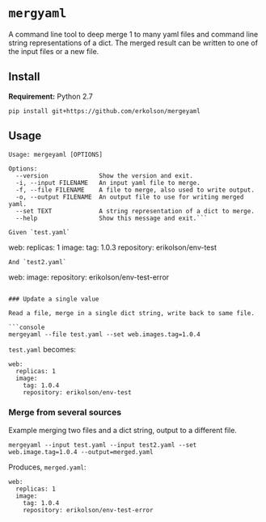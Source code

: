 # `mergyaml`
A command line tool to deep merge 1 to many yaml files and command line string
representations of a dict.  The merged result can be written to one of the
input files or a new file.

## Install
**Requirement:** Python 2.7
```console
pip install git+https://github.com/erkolson/mergeyaml
```

## Usage
```console
Usage: mergeyaml [OPTIONS]

Options:
  --version              Show the version and exit.
  -i, --input FILENAME   An input yaml file to merge.
  -f, --file FILENAME    A file to merge, also used to write output.
  -o, --output FILENAME  An output file to use for writing merged yaml.
  --set TEXT             A string representation of a dict to merge.
  --help                 Show this message and exit.```

Given `test.yaml`
```
web:
  replicas: 1
  image:
    tag: 1.0.3
    repository: erikolson/env-test
```
And `test2.yaml`
```
web:
  image:
    repository: erikolson/env-test-error
```

### Update a single value

Read a file, merge in a single dict string, write back to same file.

```console
mergeyaml --file test.yaml --set web.images.tag=1.0.4
```

`test.yaml` becomes:

```
web:
  replicas: 1
  image:
    tag: 1.0.4
    repository: erikolson/env-test
```

### Merge from several sources

Example merging two files and a dict string, output to a different file.

```console
mergeyaml --input test.yaml --input test2.yaml --set web.image.tag=1.0.4 --output=merged.yaml
```

Produces, `merged.yaml`:

```
web:
  replicas: 1
  image:
    tag: 1.0.4
    repository: erikolson/env-test-error
```
